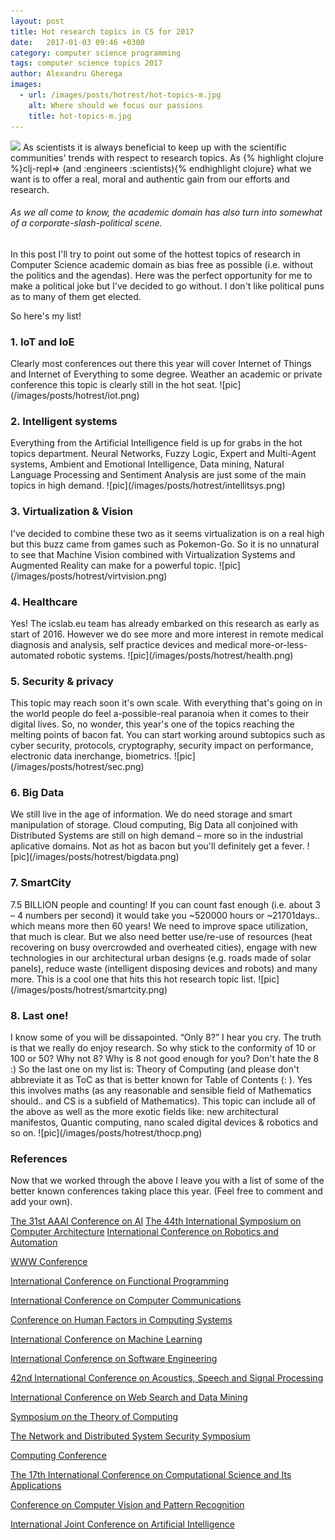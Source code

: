 ```yaml
---
layout: post
title: Hot research topics in CS for 2017
date:   2017-01-03 09:46 +0300
category: computer science programming
tags: computer science topics 2017
author: Alexandru Gherega
images: 
  - url: /images/posts/hotrest/hot-topics-m.jpg
    alt: Where should we focus our passions
    title: hot-topics-m.jpg
---
```


<div class="ui container">
  <img class="ui small left floated image" src="/images/posts/horest/hot-topics-m.jpg">
  As scientists it is always beneficial to keep up with the scientific communities' trends with respect to research topics.
  As {% highlight clojure %}clj-repl=> (and :engineers :scientists){% endhighlight clojure} what we want is to offer a real, moral and authentic gain from our efforts and research. <h6>As we all come to know, the academic domain has also turn into somewhat of a corporate-slash-political scene.</h6

  In this post I'll try to point out some of the hottest topics of research in Computer Science academic domain as bias free as possible (i.e. without the politics and the agendas). Here was the perfect opportunity for me to make a political joke but I've decided to go without. I don't like political puns as to many of them get elected.

  So here's my <unordered> list!
  <div class="ui hidden divider"></div>
</div>  

<div class="ui hidden divider"></div>
<div class="ui hidden divider"></div>

<h3> 1. IoT and IoE </h3>
Clearly most conferences out there this year will cover Internet of Things and Internet of Everything to some degree. Weather an academic or private conference this topic is clearly still in the hot seat.
![pic](/images/posts/hotrest/iot.png)

<h3> 2. Intelligent systems </h3>
Everything from the Artificial Intelligence field is up for grabs in the hot topics department. Neural Networks, Fuzzy Logic, Expert and Multi-Agent systems, Ambient and Emotional Intelligence, Data mining, Natural Language Processing and Sentiment Analysis are just some of the main topics in high demand.
![pic](/images/posts/hotrest/intellitsys.png)

<h3> 3. Virtualization & Vision </h3>
I've decided to combine these two as it seems virtualization is on a real high but this buzz came from games such as Pokemon-Go. So it is no unnatural to see that Machine Vision combined with Virtualization Systems and Augmented Reality can make for a powerful topic.
![pic](/images/posts/hotrest/virtvision.png)

<h3> 4. Healthcare </h3>
Yes! The icslab.eu team has already embarked on this research as early as start of 2016. However we do see more and more interest in remote medical diagnosis and analysis, self practice devices and medical more-or-less-automated robotic systems.
![pic](/images/posts/hotrest/health.png)

<h3> 5. Security & privacy </h3>
This topic may reach soon it's own scale. With everything that's going on in the world people do feel a-possible-real paranoia when it comes to their digital lives. So, no wonder, this year's one of the topics reaching the melting points of bacon fat. You can start working around subtopics such as cyber security, protocols, cryptography, security impact on performance, electronic data inerchange,  biometrics.
![pic](/images/posts/hotrest/sec.png)

<h3> 6. Big Data </h3>
We still live in the age of information. We do need storage and smart manipulation of storage. Cloud computing, Big Data all conjoined with Distributed Systems are still on high demand – more so in the industrial aplicative domains. Not as hot as bacon but you'll definitely get a fever.
![pic](/images/posts/hotrest/bigdata.png)

<h3> 7. SmartCity </h3>
7.5 BILLION people and counting! If you can count fast enough (i.e. about 3 – 4 numbers per second) it would take you ~520000 hours or ~21701days.. which means more then 60 years!
We need to improve space utilization, that much is clear. But we also need better use/re-use of resources (heat recovering on busy overcrowded and overheated cities), engage with new technologies in our architectural urban designs (e.g. roads made of solar panels), reduce waste (intelligent disposing devices and robots) and many more. This is a cool one that hits this hot research topic list.
![pic](/images/posts/hotrest/smartcity.png)

<h3> 8. Last one! </h3>
I know some of you will be dissapointed. “Only 8?” I hear you cry. The truth is that we really do enjoy research. So why stick to the conformity of 10 or 100 or 50? Why not 8? Why is 8 not good enough for you? Don't hate the 8 :) 
So the last one on my list is: Theory of Computing (and please don't abbreviate it as ToC as that is better known for Table of Contents (: ).
Yes this involves maths (as any reasonable and sensible field of Mathematics should.. and CS is a subfield of Mathematics). This topic can include all of the above as well as the more exotic fields like: new architectural manifestos, Quantic computing, nano scaled digital devices & robotics and so on.
![pic](/images/posts/hotrest/thocp.png)

<h3> References </h3>
Now that we worked through the above I leave you with a list of some of the better known conferences taking place this year. (Feel free to comment and add your own).

[The 31st AAAI Conference on AI](http://www.aaai.org/Conferences/AAAI/2017/aaai17call.php)
[The 44th International Symposium on Computer Architecture](http://isca17.ece.utoronto.ca/doku.php?id=start)
[International Conference on Robotics and Automation](http://www.icra2017.org/)

[WWW Conference](http://www.www2017.com.au/)

[International Conference on Functional Programming](http://conf.researchr.org/home/icfp-2017)

[International Conference on Computer Communications](http://infocom2017.ieee-infocom.org/)


[Conference on Human Factors in Computing Systems](https://chi2017.acm.org/index.html)


[International Conference on Machine Learning](https://2017.icml.cc/)


[International Conference on Software Engineering](http://icse2017.gatech.edu/)


[42nd International Conference on Acoustics, Speech and Signal Processing](http://www.ieee-icassp2017.org/)


[International Conference on Web Search and Data Mining](http://www.wsdm-conference.org/2017/)


[Symposium on the Theory of Computing](http://acm-stoc.org/stoc2017/)


[The Network and Distributed System Security Symposium](http://www.internetsociety.org/events/ndss-symposium/ndss-symposium-2017)


[Computing Conference](https://saiconference.com/Computing2017)


[The 17th International Conference on Computational Science and Its Applications](http://www.iccsa.org/)


[Conference on Computer Vision and Pattern Recognition](http://cvpr2017.thecvf.com/)


[International Joint Conference on Artificial Intelligence](http://ijcai-17.org/index.html)


